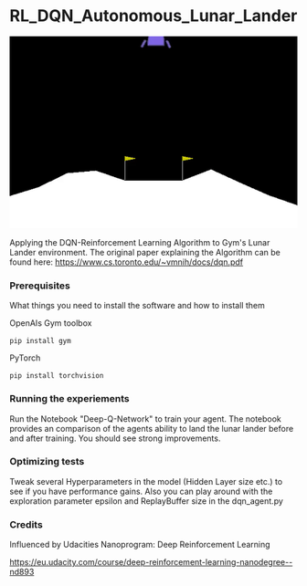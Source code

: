 # RL_DQN_Autonomous_Lunar_Lander

![](gif/lunar_lander.gif)

Applying the DQN-Reinforcement Learning Algorithm to Gym's Lunar Lander environment.
The original paper explaining the Algorithm can be found here:
https://www.cs.toronto.edu/~vmnih/docs/dqn.pdf

### Prerequisites

What things you need to install the software and how to install them

OpenAIs Gym toolbox

```
pip install gym
```

PyTorch

```
pip install torchvision
```

### Running the experiements

Run the Notebook "Deep-Q-Network" to train your agent.
The notebook provides an comparison of the agents ability to land the lunar lander before and after training. You should see strong improvements.

### Optimizing tests

Tweak several Hyperparameters in the model (Hidden Layer size etc.) to see if you have performance gains.
Also you can play around with the exploration parameter epsilon and ReplayBuffer size in the dqn_agent.py


### Credits

Influenced by Udacities Nanoprogram: Deep Reinforcement Learning

https://eu.udacity.com/course/deep-reinforcement-learning-nanodegree--nd893

